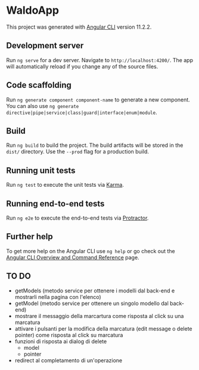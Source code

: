 # WaldoApp

This project was generated with [Angular CLI](https://github.com/angular/angular-cli) version 11.2.2.

## Development server

Run `ng serve` for a dev server. Navigate to `http://localhost:4200/`. The app will automatically reload if you change any of the source files.

## Code scaffolding

Run `ng generate component component-name` to generate a new component. You can also use `ng generate directive|pipe|service|class|guard|interface|enum|module`.

## Build

Run `ng build` to build the project. The build artifacts will be stored in the `dist/` directory. Use the `--prod` flag for a production build.

## Running unit tests

Run `ng test` to execute the unit tests via [Karma](https://karma-runner.github.io).

## Running end-to-end tests

Run `ng e2e` to execute the end-to-end tests via [Protractor](http://www.protractortest.org/).

## Further help

To get more help on the Angular CLI use `ng help` or go check out the [Angular CLI Overview and Command Reference](https://angular.io/cli) page.

## TO DO
- getModels (metodo service per ottenere i modelli dal back-end e mostrarli nella pagina con l'elenco)
- getModel (metodo service per ottenere un singolo modello dal back-end)
- mostrare il messaggio della marcartura come risposta al click su una marcatura
- attivare i pulsanti per la modifica della marcatura (edit message o delete pointer) come risposta al click su marcatura
- funzioni di risposta ai dialog di delete
    - model
    - pointer
- redirect al completamento di un'operazione 
